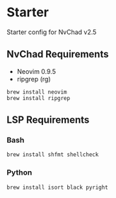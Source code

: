 # Starter
Starter config for NvChad v2.5

## NvChad Requirements

- Neovim 0.9.5
- ripgrep (rg)

```
brew install neovim
brew install ripgrep
```

## LSP Requirements 

### Bash

```
brew install shfmt shellcheck
```

### Python
```
brew install isort black pyright
```

